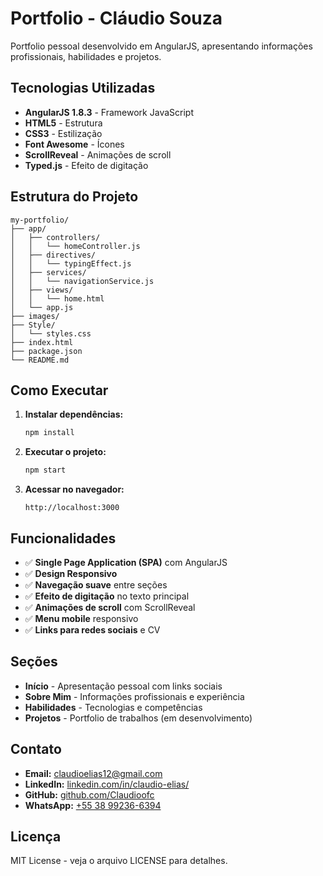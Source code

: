 
# Portfolio - Cláudio Souza

Portfolio pessoal desenvolvido em AngularJS, apresentando informações profissionais, habilidades e projetos.

## Tecnologias Utilizadas

- **AngularJS 1.8.3** - Framework JavaScript
- **HTML5** - Estrutura
- **CSS3** - Estilização
- **Font Awesome** - Ícones
- **ScrollReveal** - Animações de scroll
- **Typed.js** - Efeito de digitação

## Estrutura do Projeto

```
my-portfolio/
├── app/
│   ├── controllers/
│   │   └── homeController.js
│   ├── directives/
│   │   └── typingEffect.js
│   ├── services/
│   │   └── navigationService.js
│   ├── views/
│   │   └── home.html
│   └── app.js
├── images/
├── Style/
│   └── styles.css
├── index.html
├── package.json
└── README.md
```

## Como Executar

1. **Instalar dependências:**
   ```bash
   npm install
   ```

2. **Executar o projeto:**
   ```bash
   npm start
   ```

3. **Acessar no navegador:**
   ```
   http://localhost:3000
   ```

## Funcionalidades

- ✅ **Single Page Application (SPA)** com AngularJS
- ✅ **Design Responsivo** 
- ✅ **Navegação suave** entre seções
- ✅ **Efeito de digitação** no texto principal
- ✅ **Animações de scroll** com ScrollReveal
- ✅ **Menu mobile** responsivo
- ✅ **Links para redes sociais** e CV

## Seções

- **Início** - Apresentação pessoal com links sociais
- **Sobre Mim** - Informações profissionais e experiência
- **Habilidades** - Tecnologias e competências
- **Projetos** - Portfolio de trabalhos (em desenvolvimento)

## Contato

- **Email:** claudioelias12@gmail.com
- **LinkedIn:** [linkedin.com/in/claudio-elias/](https://www.linkedin.com/in/claudio-elias/)
- **GitHub:** [github.com/Claudioofc](https://github.com/Claudioofc)
- **WhatsApp:** [+55 38 99236-6394](https://wa.me/5538992366394)

## Licença

MIT License - veja o arquivo LICENSE para detalhes.

